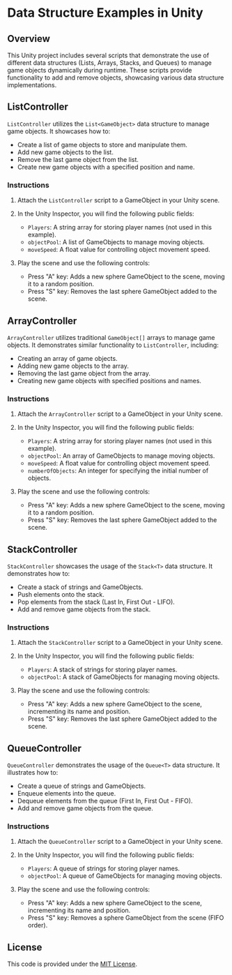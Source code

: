 # Data Structure Examples in Unity

## Overview

This Unity project includes several scripts that demonstrate the use of different data structures (Lists, Arrays, Stacks, and Queues) to manage game objects dynamically during runtime. These scripts provide functionality to add and remove objects, showcasing various data structure implementations.

## ListController

`ListController` utilizes the `List<GameObject>` data structure to manage game objects. It showcases how to:

- Create a list of game objects to store and manipulate them.
- Add new game objects to the list.
- Remove the last game object from the list.
- Create new game objects with a specified position and name.

### Instructions

1. Attach the `ListController` script to a GameObject in your Unity scene.

2. In the Unity Inspector, you will find the following public fields:

   - `Players`: A string array for storing player names (not used in this example).
   - `objectPool`: A list of GameObjects to manage moving objects.
   - `moveSpeed`: A float value for controlling object movement speed.

3. Play the scene and use the following controls:

   - Press "A" key: Adds a new sphere GameObject to the scene, moving it to a random position.
   - Press "S" key: Removes the last sphere GameObject added to the scene.

## ArrayController

`ArrayController` utilizes traditional `GameObject[]` arrays to manage game objects. It demonstrates similar functionality to `ListController`, including:

- Creating an array of game objects.
- Adding new game objects to the array.
- Removing the last game object from the array.
- Creating new game objects with specified positions and names.

### Instructions

1. Attach the `ArrayController` script to a GameObject in your Unity scene.

2. In the Unity Inspector, you will find the following public fields:

   - `Players`: A string array for storing player names (not used in this example).
   - `objectPool`: An array of GameObjects to manage moving objects.
   - `moveSpeed`: A float value for controlling object movement speed.
   - `numberOfObjects`: An integer for specifying the initial number of objects.

3. Play the scene and use the following controls:

   - Press "A" key: Adds a new sphere GameObject to the scene, moving it to a random position.
   - Press "S" key: Removes the last sphere GameObject added to the scene.

## StackController

`StackController` showcases the usage of the `Stack<T>` data structure. It demonstrates how to:

- Create a stack of strings and GameObjects.
- Push elements onto the stack.
- Pop elements from the stack (Last In, First Out - LIFO).
- Add and remove game objects from the stack.

### Instructions

1. Attach the `StackController` script to a GameObject in your Unity scene.

2. In the Unity Inspector, you will find the following public fields:

   - `Players`: A stack of strings for storing player names.
   - `objectPool`: A stack of GameObjects for managing moving objects.

3. Play the scene and use the following controls:

   - Press "A" key: Adds a new sphere GameObject to the scene, incrementing its name and position.
   - Press "S" key: Removes the last sphere GameObject added to the scene.

## QueueController

`QueueController` demonstrates the usage of the `Queue<T>` data structure. It illustrates how to:

- Create a queue of strings and GameObjects.
- Enqueue elements into the queue.
- Dequeue elements from the queue (First In, First Out - FIFO).
- Add and remove game objects from the queue.

### Instructions

1. Attach the `QueueController` script to a GameObject in your Unity scene.

2. In the Unity Inspector, you will find the following public fields:

   - `Players`: A queue of strings for storing player names.
   - `objectPool`: A queue of GameObjects for managing moving objects.

3. Play the scene and use the following controls:

   - Press "A" key: Adds a new sphere GameObject to the scene, incrementing its name and position.
   - Press "S" key: Removes a sphere GameObject from the scene (FIFO order).

## License

This code is provided under the [MIT License](LICENSE).
